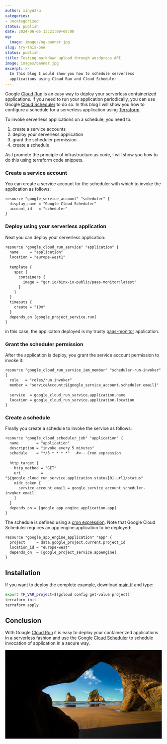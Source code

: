 ```yaml
---
author: xinyu2ru
categories:
- uncategorized
status: publish
date: 2024-06-05 13:21:00+08:00
og:
  image: images/og-banner.jpg
slug: try-this-one
status: publish
title: Testing markdown upload through wordpress API
image: images/banner.jpg
excerpt: >-
  In this blog I would show you how to schedule serverless
  applications using Cloud Run and Cloud Scheduler
---
```


Google [Cloud Run](https://cloud.google.com/run/) is an easy way to deploy your serverless containerized applications. If you need to run your application periodically, you can use Google [Cloud Scheduler](https://cloud.google.com/scheduler/) to do so. In  this blog I will show you how to configure a schedule for a serverless application using [Terraform](https://www.terraform.io).
<!--more-->
To invoke serverless applications on a schedule, you need to:

1. create a service accounts
2. deploy your serverless application
3. grant the scheduler permission
4. create a schedule

As I promote the principle of infrastructure as code, I will show you how to do this using terraform code snippets.

### Create a service account

You can create a service account for the scheduler with which to invoke the application as follows:

```hcl
resource "google_service_account" "scheduler" {
  display_name = "Google Cloud Scheduler"
  account_id   = "scheduler"
}
```

### Deploy using your serverless application

Next you can deploy your serverless application:

```hcl
resource "google_cloud_run_service" "application" {
  name     = "application"
  location = "europe-west1"

  template {
    spec {
      containers {
        image = "gcr.io/binx-io-public/paas-monitor:latest"
      }
    }
  }
  timeouts {
    create = "10m"
  }
  depends_on [google_project_service.run]
}
```

in this case, the applicaton deployed is my trusty [paas-monitor](https://github.com/mvanholsteijn/paas-monitor) application.

### Grant the scheduler permission

After the application is deploy, you grant the service account permission to invoke it:

```hcl
resource "google_cloud_run_service_iam_member" "scheduler-run-invoker" {
  role   = "roles/run.invoker"
  member = "serviceAccount:${google_service_account.scheduler.email}"

  service  = google_cloud_run_service.application.name
  location = google_cloud_run_service.application.location
}
```

### Create a schedule

Finally you create a schedule to invoke the service as follows:

```hcl
resource "google_cloud_scheduler_job" "application" {
  name        = "application"
  description = "invoke every 5 minutes"
  schedule    = "*/5 * * * *"	#<-- Cron expression

  http_target {
    http_method = "GET"
    uri         = "${google_cloud_run_service.application.status[0].url}/status"
    oidc_token {
      service_account_email = google_service_account.scheduler-invoker.email
    }
  }
  depends_on = [google_app_engine_application.app]
}
```

The schedule is defined using a [cron expression](https://en.wikipedia.org/wiki/Cron). Note
that Google Cloud Scheduler requires an app engine application to be deployed:

```hcl
resource "google_app_engine_application" "app" {
  project     = data.google_project.current.project_id
  location_id = "europe-west"
  depends_on  = [google_project_service.appengine]
}
```

## Installation

If you want to deploy the complete example, download [main.tf](./main.tf) and type:

```bash
export TF_VAR_project=$(gcloud config get-value project)
terraform init
terraform apply
```

## Conclusion

With Google [Cloud Run](https://cloud.google.com/run/) it is easy to deploy your containerized applications in a serverless fashion and 
use the Google [Cloud Scheduler](https://cloud.google.com/scheduler/) to schedule invocation of application in a secure way.

![binx.io logo](./images/binx-logo.png)
